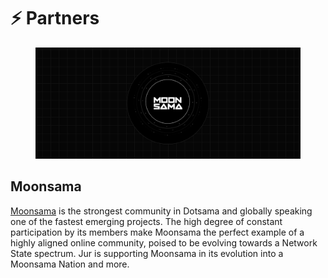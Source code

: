 # ⚡ Partners

<figure><img src="../.gitbook/assets/38.png" alt=""><figcaption></figcaption></figure>

## Moonsama&#x20;

[Moonsama](https://moonsama.com/) is the strongest community in Dotsama and globally speaking one of the fastest emerging projects. The high degree of constant participation by its members make Moonsama the perfect example of a highly aligned online community, poised to be evolving towards a Network State spectrum. Jur is supporting Moonsama in its evolution into a Moonsama Nation and more.
